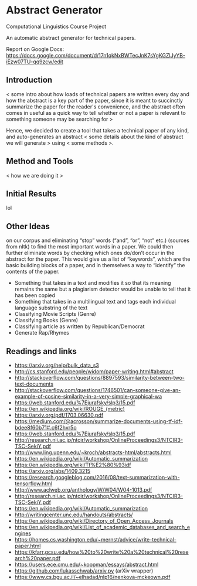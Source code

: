 # Abstract Generator
Computational Linguistics Course Project

An automatic abstract generator for technical papers. 

Report on Google Docs: https://docs.google.com/document/d/17n1qkNxBWTecJnK7sYgKGZlJyYB-iEzw07TU-qq9zcw/edit

## Introduction

< some intro about how loads of technical papers are written every day and how the abstract is a key part of the paper, since it is meant to succinctly summarize the paper for the reader's convenience, and the abstract often comes in useful as a quick way to tell whether or not a paper is relevant to something someone may be searching for >

Hence, we decided to create a tool that takes a technical paper of any kind, and auto-generates an abstract < some details about the kind of abstract we will generate > using < some methods >.

## Method and Tools

< how we are doing it >

## Initial Results

lol

## Other Ideas

on our corpus and eliminating “stop” words (“and”, “or”, “not” etc.) (sources from nltk) to find the most important words in a paper. We could then further eliminate words by checking which ones do/don’t occur in the abstract for the paper. This would give us a list of “keywords”, which are the basic building blocks of a paper, and in themselves a way to “identify” the contents of the paper.

- Something that takes in a text and modifies it so that its meaning remains the same but a plagiarism detector would be unable to tell that it has been copied
- Something that takes in a multilingual text and tags each individual language substring of the text
- Classifying Movie Scripts (Genre)
- Classifying Books (Genre)
- Classifying article as written by Republican/Democrat
- Generate Rap/Rhymes


## Readings and links
  - https://arxiv.org/help/bulk_data_s3
  - http://cs.stanford.edu/people/widom/paper-writing.html#abstract
  - http://stackoverflow.com/questions/8897593/similarity-between-two-text-documents
  - http://stackoverflow.com/questions/1746501/can-someone-give-an-example-of-cosine-similarity-in-a-very-simple-graphical-wa
  - https://web.stanford.edu/%7Ejurafsky/slp3/15.pdf
  - https://en.wikipedia.org/wiki/ROUGE_(metric)
  - https://arxiv.org/pdf/1703.06630.pdf
  - https://medium.com/@acrosson/summarize-documents-using-tf-idf-bdee8f60b71#.c6f2hvr5o
  - https://web.stanford.edu/%7Ejurafsky/slp3/15.pdf
  - http://research.nii.ac.jp/ntcir/workshop/OnlineProceedings3/NTCIR3-TSC-SekiY.pdf
  - http://www.ling.upenn.edu/~kroch/abstracts-html/abstracts.html
  - https://en.wikipedia.org/wiki/Automatic_summarization
  - https://en.wikipedia.org/wiki/Tf%E2%80%93idf
  - https://arxiv.org/abs/1409.3215  
  - https://research.googleblog.com/2016/08/text-summarization-with-tensorflow.html
  - http://www.aclweb.org/anthology/W/W04/W04-1013.pdf
  - http://research.nii.ac.jp/ntcir/workshop/OnlineProceedings3/NTCIR3-TSC-SekiY.pdf
  - https://en.wikipedia.org/wiki/Automatic_summarization
  - http://writingcenter.unc.edu/handouts/abstracts/
  - https://en.wikipedia.org/wiki/Directory_of_Open_Access_Journals
  - https://en.wikipedia.org/wiki/List_of_academic_databases_and_search_engines
  - https://homes.cs.washington.edu/~mernst/advice/write-technical-paper.html
  - https://kfarr.gcsu.edu/how%20to%20write%20a%20technical%20research%20paper.pdf
  - https://users.ece.cmu.edu/~koopman/essays/abstract.html
  - https://github.com/lukasschwab/arxiv.py (arXiv wrapper)
  - https://www.cs.bgu.ac.il/~elhadad/nlp16/nenkova-mckeown.pdf
